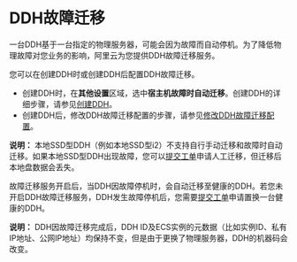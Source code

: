 # DDH故障迁移

一台DDH基于一台指定的物理服务器，可能会因为故障而自动停机。为了降低物理故障对您业务的影响，阿里云为您提供DDH故障迁移服务。

您可以在创建DDH时或创建DDH后配置DDH故障迁移。

-   创建DDH时，在**其他设置**区域，选中**宿主机故障时自动迁移**。创建DDH的详细步骤，请参见[创建DDH](/intl.zh-CN/快速入门/创建DDH.md)。
-   创建DDH后，修改DDH故障迁移配置的步骤，请参见[修改DDH故障迁移配置](/intl.zh-CN/用户指南/修改DDH相关设置/修改DDH故障迁移配置.md)。

**说明：** 本地SSD型DDH（例如本地SSD型i2）不支持自行手动迁移和故障时自动迁移。如果本地SSD型DDH出现故障，您可以[提交工单](https://workorder-intl.console.aliyun.com/#/overview)申请人工迁移，但迁移后本地盘数据会丢失。

故障迁移服务开启后，当DDH因故障停机时，会自动迁移至健康的DDH。若您未开启DDH故障迁移服务，DDH发生故障停机后，您需要[提交工单](https://workorder-intl.console.aliyun.com/#/overview)申请置换一台健康的DDH。

**说明：** DDH因故障迁移完成后，DDH ID及ECS实例的元数据（比如实例ID、私有IP地址、公网IP地址）均保持不变，但是由于更换了物理服务器，DDH的机器码会改变。

